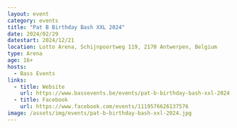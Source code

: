 ```yaml
---
layout: event
category: events
title: "Pat B Birthday Bash XXL 2024"
date: 2024/02/29
datestart: 2024/12/21
location: Lotto Arena, Schijnpoortweg 119, 2170 Antwerpen, Belgium
type: Arena
age: 16+
hosts:
  - Bass Events
links:
  - title: Website
    url: https://www.bassevents.be/events/pat-b-birthday-bash-xxl-2024
  - title: Facebook
    url: https://www.facebook.com/events/1119576626137576
image: /assets/img/events/pat-b-birthday-bash-xxl-2024.jpg
---
```

